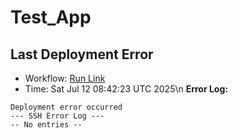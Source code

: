 # Test_App











##  Last Deployment Error

- Workflow: [Run Link](https://github.com/Alfonza/Test_App/actions/runs/16236284617)
- Time: Sat Jul 12 08:42:23 UTC 2025\n
**Error Log:**
```
Deployment error occurred
--- SSH Error Log ---
-- No entries --
```

